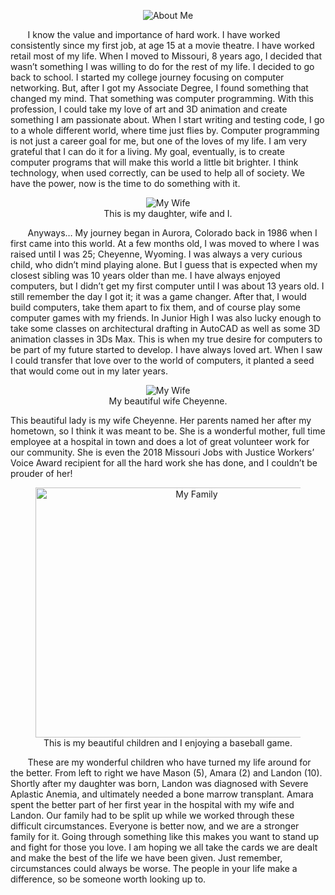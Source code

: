 <p align="center">
    <img src="{{ site.url }}/images/about/aboutme.png" alt="About Me"/>
</p>  

&nbsp;&nbsp;&nbsp;&nbsp;&nbsp;&nbsp; I know the value and importance of hard work. I have worked consistently since my first job, at age 15 at a movie theatre. I have worked retail most of my life. When I moved to Missouri, 8 years ago, I decided that wasn’t something I was willing to do for the rest of my life. I decided to go back to school. I started my college journey focusing on computer networking. But, after I got my Associate Degree, I found something that changed my mind. That something was computer programming. With this profession, I could take my love of art and 3D animation and create something I am passionate about. When I start writing and testing code, I go to a whole different world, where time just flies by. Computer programming is not just a career goal for me, but one of the loves of my life. I am very grateful that I can do it for a living. My goal, eventually, is to create computer programs that will make this world a little bit brighter. I think technology, when used correctly, can be used to help all of society. We have the power, now is the time to do something with it. 

<figure align="center">
    <img src="{{ site.url }}/images/Me.jpg" alt="My Wife"/>
    <figcaption>This is my daughter, wife and I.</figcaption>
</figure>

&nbsp;&nbsp;&nbsp;&nbsp;&nbsp;&nbsp; Anyways… My journey began in Aurora, Colorado back in 1986 when I first came into this world. At a few months old, I was moved to where I was raised until I was 25; Cheyenne, Wyoming. I was always a very curious child, who didn’t mind playing alone. But I guess that is expected when my closest sibling was 10 years older than me. I have always enjoyed computers, but I didn’t get my first computer until I was about 13 years old. I still remember the day I got it; it was a game changer. After that, I would build computers, take them apart to fix them, and of course play some computer games with my friends. In Junior High I was also lucky enough to take some classes on architectural drafting in AutoCAD as well as some 3D animation classes in 3Ds Max. This is when my true desire for computers to be part of my future started to develop. I have always loved art. When I saw I could transfer that love over to the world of computers, it planted a seed that would come out in my later years.   

<figure align="center">
    <img src="{{ site.url }}/images/wife.jpg" alt="My Wife"/>
    <figcaption>My beautiful wife Cheyenne.</figcaption>
</figure>

This beautiful lady is my wife Cheyenne. Her parents named her after my hometown, so I think it was meant to be. She is a wonderful mother, full time employee at a hospital in town and does a lot of great volunteer work for our community. She is even the 2018 Missouri Jobs with Justice Workers’ Voice Award recipient for all the hard work she has done, and I couldn’t be prouder of her!  

<figure align="center">
    <img src="{{ site.url }}/images/family.jpg" alt="My Family" width="500" height="400"/>
    <figcaption>This is my beautiful children and I enjoying a baseball game.</figcaption>
</figure>  

&nbsp;&nbsp;&nbsp;&nbsp;&nbsp;&nbsp; These are my wonderful children who have turned my life around for the better. From left to right we have Mason (5), Amara (2) and Landon (10). Shortly after my daughter was born, Landon was diagnosed with Severe Aplastic Anemia, and ultimately needed a bone marrow transplant. Amara spent the better part of her first year in the hospital with my wife and Landon. Our family had to be split up while we worked through these difficult circumstances. Everyone is better now, and we are a stronger family for it. Going through something like this makes you want to stand up and fight for those you love. I am hoping we all take the cards we are dealt and make the best of the life we have been given. Just remember, circumstances could always be worse. The people in your life make a difference, so be someone worth looking up to.   